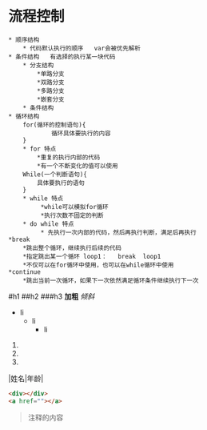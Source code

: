 # 流程控制
    * 顺序结构
        * 代码默认执行的顺序   var会被优先解析
    * 条件结构   有选择的执行某一块代码
        * 分支结构
            *单路分支
            *双路分支
            *多路分支
            *嵌套分支
        * 条件结构
    * 循环结构
        for(循环的控制语句){
                循环具体要执行的内容
        }
        * for 特点
            *重复的执行内部的代码
            *有一个不断变化的值可以使用
        While(一个判断语句){
            具体要执行的语句
        }
        * while 特点
             *while可以模拟for循环
             *执行次数不固定的判断
        * do while 特点
             * 先执行一次内部的代码，然后再执行判断，满足后再执行
    *break
        *跳出整个循环，继续执行后续的代码
        *指定跳出某一个循环 loop1：   break  loop1
        *不仅可以在for循环中使用，也可以在while循环中使用
    *continue
        *跳出当前一次循环，如果下一次依然满足循环条件继续执行下一次



 #h1
 ##h2
 ###h3
 **加粗**
 *倾斜*
 * li
   *  li
      * li
  1.
  2.
  3.
  |姓名|年龄|

  ~~~html
  <div></div>
  <a href=""></a>
  ~~~
  >注释的内容
